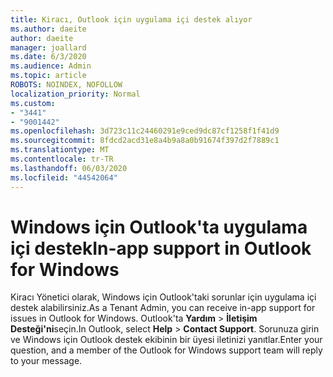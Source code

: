 ```yaml
---
title: Kiracı, Outlook için uygulama içi destek alıyor
ms.author: daeite
author: daeite
manager: joallard
ms.date: 6/3/2020
ms.audience: Admin
ms.topic: article
ROBOTS: NOINDEX, NOFOLLOW
localization_priority: Normal
ms.custom:
- "3441"
- "9001442"
ms.openlocfilehash: 3d723c11c24460291e9ced9dc87cf1258f1f41d9
ms.sourcegitcommit: 8fdcd2acd31e8a4b9a8a0b91674f397d2f7889c1
ms.translationtype: MT
ms.contentlocale: tr-TR
ms.lasthandoff: 06/03/2020
ms.locfileid: "44542064"
---
```

# <a name="in-app-support-in-outlook-for-windows"></a><span data-ttu-id="73042-102">Windows için Outlook'ta uygulama içi destek</span><span class="sxs-lookup"><span data-stu-id="73042-102">In-app support in Outlook for Windows</span></span>

<span data-ttu-id="73042-103">Kiracı Yönetici olarak, Windows için Outlook'taki sorunlar için uygulama içi destek alabilirsiniz.</span><span class="sxs-lookup"><span data-stu-id="73042-103">As a Tenant Admin, you can receive in-app support for issues in Outlook for Windows.</span></span> <span data-ttu-id="73042-104">Outlook'ta **Yardım**  >  **İletişim Desteği'ni**seçin.</span><span class="sxs-lookup"><span data-stu-id="73042-104">In Outlook, select **Help** > **Contact Support**.</span></span> <span data-ttu-id="73042-105">Sorunuza girin ve Windows için Outlook destek ekibinin bir üyesi iletinizi yanıtlar.</span><span class="sxs-lookup"><span data-stu-id="73042-105">Enter your question, and a member of the Outlook for Windows support team will reply to your message.</span></span>